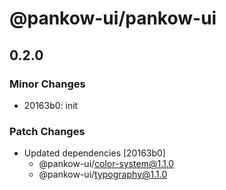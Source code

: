 # @pankow-ui/pankow-ui

## 0.2.0

### Minor Changes

- 20163b0: init

### Patch Changes

- Updated dependencies [20163b0]
  - @pankow-ui/color-system@1.1.0
  - @pankow-ui/typography@1.1.0
